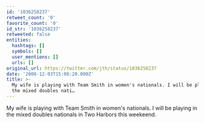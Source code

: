 ```yaml
---
id: '1036258237'
retweet_count: '0'
favorite_count: '0'
id_str: '1036258237'
retweeted: false
entities:
  hashtags: []
  symbols: []
  user_mentions: []
  urls: []
original_url: https://twitter.com/jth/status/1036258237
date: '2008-12-03T15:08:20.000Z'
title: >-
  My wife is playing with Team Smith in women's nationals. I will be playing in
  the mixed doubles nati…
---
```


My wife is playing with Team Smith in women's nationals. I will be playing in the mixed doubles nationals in Two Harbors this weekeend.